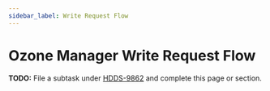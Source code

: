 ```yaml
---
sidebar_label: Write Request Flow
---
```


# Ozone Manager Write Request Flow

**TODO:** File a subtask under [HDDS-9862](https://issues.apache.org/jira/browse/HDDS-9862) and complete this page or section.
